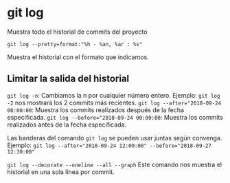 # git log

Muestra todo el historial de commits del proyecto

`git log --pretty=format:"%h - %an, %ar : %s"`

Muestra el historial con el formato que indicamos.

## Limitar la salida del historial

`git log -n`: Cambiamos la n por cualquier número entero. Ejemplo:
`git log -2` nos mostrará los 2 commits más recientes.
`git log --after="2018-09-24 00:00:00`: Muestra los commits realizados después de la fecha especificada.
`git log --before="2018-09-24 00:00:00`: Muestra los commits realizados antes de la fecha especificada.

Las banderas del comando `git log` se pueden usar juntas según convenga. Ejemplo:
`git log --after="2018-09-24 12:00:00" --before="2018-09-27 12:30:00"`

`git log --decorate --oneline --all --graph`
Este comando nos muestra el historial en una sola línea por commit.